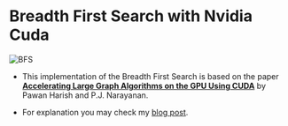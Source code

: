 # Breadth First Search with Nvidia Cuda

![BFS](https://s3.amazonaws.com/nvlabs-qwiklab-website-prod/badges/images/8/original/badge-nvidia-cuda-cpp.png?1433877963)

* This implementation of the Breadth First Search is based on the paper [**Accelerating Large Graph Algorithms on the GPU
Using CUDA**](http://www.nvidia.co.uk/content/cudazone/CUDABrowser/downloads/Accelerate_Large_Graph_Algorithms/HiPC.pdf) by Pawan Harish and P.J. Narayanan. 

* For explanation you may check my [blog post](https://siddharths2710.wordpress.com/2017/05/16/implementing-breadth-first-search-in-cuda/).
